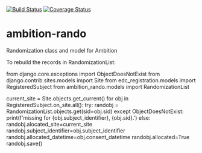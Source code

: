 [![Build Status](https://travis-ci.org/ambition-study/ambition-rando.svg?branch=develop)](https://travis-ci.org/ambition-study/ambition-rando) [![Coverage Status](https://coveralls.io/repos/github/ambition-study/ambition-rando/badge.svg?branch=develop)](https://coveralls.io/github/ambition-study/ambition-rando?branch=develop)

# ambition-rando

Randomization class and model for Ambition


To rebuild the records in RandomizationList:

from django.core.exceptions import ObjectDoesNotExist
from django.contrib.sites.models import Site
from edc_registration.models import RegisteredSubject
from ambition_rando.models import RandomizationList

current_site = Site.objects.get_current()
for obj in RegisteredSubject.on_site.all():
    try:
        randobj = RandomizationList.objects.get(sid=obj.sid)
    except ObjectDoesNotExist:
        print(f'missing for {obj.subject_identifier}, {obj.sid}.')
    else:
        randobj.alocated_site=current_site
        randobj.subject_identifier=obj.subject_identifier
        randobj.allocated_datetime=obj.consent_datetime
        randobj.allocated=True
        randobj.save() 
